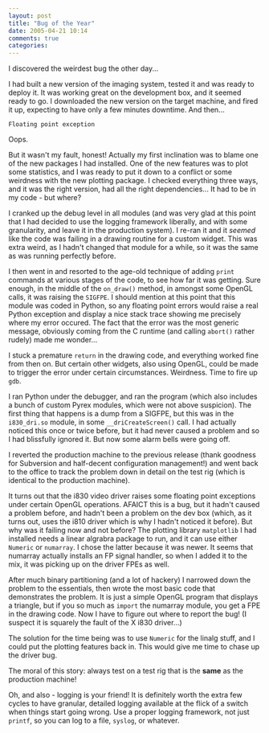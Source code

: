 ```yaml
---
layout: post
title: "Bug of the Year"
date: 2005-04-21 10:14
comments: true
categories: 
---
```


I discovered the weirdest bug the other day...

I had built a new version of the imaging system, tested it and was ready to deploy it.  It was working great on the development box, and it seemed ready to go.  I downloaded the new version on the target machine, and fired it up, expecting to have only a few minutes downtime. And then...
<!--more-->
```
Floating point exception
```

Oops.

But it wasn't my fault, honest!  Actually my first inclination was to blame one of the new packages I had installed.  One of the new features was to plot some statistics, and I was ready to put it down to a conflict or some weirdness with the new plotting package.  I checked everything three ways, and it was the right version, had all the right dependencies...  It had to be in my code - but where?

I cranked up the debug level in all modules (and was very glad at this point that I had decided to use the logging framework liberally, and with some granularity, and leave it in the production system).  I re-ran it and it *seemed* like the code was failing in a drawing routine for a custom widget.  This was extra weird, as I hadn't changed that module for a while, so it was the same as was running perfectly before.

I then went in and resorted to the age-old technique of adding `print` commands at various stages of the code, to see how far it was getting.  Sure enough, in the middle of the `on_draw()` method, in amongst some OpenGL calls, it was raising the `SIGFPE`.  I should mention at this point that this module was coded in Python, so any floating point errors would raise a real Python exception and display a nice stack trace showing me precisely where my error occured.  The fact that the error was the most generic message, obviously coming from the C runtime (and calling `abort()` rather rudely) made me wonder...

I stuck a premature `return` in the drawing code, and everything worked fine from then on.  But certain other widgets, also using OpenGL, could be made to trigger the error under certain circumstances.  Weirdness.  Time to fire up `gdb`.

I ran Python under the debugger, and ran the program (which also includes a bunch of custom Pyrex modules, which were not above suspicion).  The first thing that happens is a dump from a SIGFPE, but this was in the `i830_dri.so` module, in some `__driCreateScreen()` call.  I had actually noticed this once or twice before, but it had never caused a problem and so I had blissfully ignored it.  But now some alarm bells were going off.

I reverted the production machine to the previous release (thank goodness for Subversion and half-decent configuration management!) and went back to the office to track the problem down in detail on the test rig (which is identical to the production machine).

It turns out that the i830 video driver raises some floating point exceptions under certain OpenGL operations.  AFAICT this is a bug, but it hadn't caused a problem before, and hadn't been a problem on the dev box (which, as it turns out, uses the i810 driver which is why I hadn't noticed it before).  But why was it failing now and not before?  The plotting library `matplotlib` I had installed needs a linear algrabra package to run, and it can use either `Numeric` or `numarray`.  I chose the latter because it was newer.  It seems that numarray actually installs an FP signal handler, so when I added it to the mix, it was picking up on the driver FPEs as well.

After much binary partitioning (and a lot of hackery) I narrowed down the problem to the essentials, then wrote the most basic code that demonstrates the problem.  It is just a simple OpenGL program that displays a triangle, but if you so much as `import` the numarray module, you get a FPE in the drawing code.  Now I have to figure out where to report the bug!  (I suspect it is squarely the fault of the X i830 driver...)

The solution for the time being was to use `Numeric` for the linalg stuff, and I could put the plotting features back in.  This would give me time to chase up the driver bug.

The moral of this story: always test on a test rig that is the **same** as the production machine!

Oh, and also - logging is your friend!  It is definitely worth the extra few cycles to have granular, detailed logging available at the flick of a switch when things start going wrong.  Use a proper logging framework, not just `printf`, so you can log to a file, `syslog`, or whatever.
